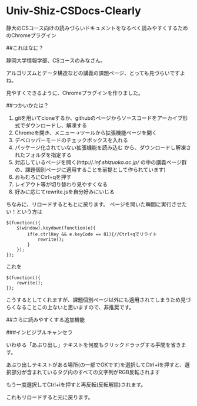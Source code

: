 Univ-Shiz-CSDocs-Clearly
========================

静大のCSコース向けの読みづらいドキュメントをなるべく読みやすくするためのChromeプラグイン

##これはなに？

静岡大学情報学部、CSコースのみなさん。

アルゴリズムとデータ構造などの講義の課題ページ、とっても見づらいですよね。

見やすくできるように、Chromeプラグインを作りました。

##つかいかたは？

1. gitを用いてcloneするか、githubのページからソースコードをアーカイブ形式でダウンロードし、解凍する
2. Chromeを開き、メニュー→ツールから拡張機能ページを開く
3. デベロッパーモードのチェックボックスを入れる
4. パッケージ化されていない拡張機能を読み込む から、ダウンロードし解凍されたフォルダを指定する
5. 対応しているページを開く(http://*.inf.shizuoka.ac.jp/* の中の講義ページ群の、課題個別ページに適用することを前提として作られています)
6. おもむろにCtrl+qを押す
7. レイアウト等が切り替わり見やすくなる
8. 好みに応じてrewrite.jsを自分好みにいじる

ちなみに、リロードするともとに戻ります。
ページを開いた瞬間に実行させたい！という方は

    $(function(){
    	$(window).keydown(function(e){
    		if(e.ctrlKey && e.keyCode == 81){//Ctrl+qでリライト
    			rewrite();
    		}
    	});
    });

これを

    $(function(){
    	rewrite();
    });

こうするとしてくれますが、課題個別ページ以外にも適用されてしまうため見づらくなることこの上ないと思いますので、非推奨です。

##さらに読みやすくする追加機能

###インビジブルキャンセラ

いわゆる「あぶり出し」テキストを何度もクリックドラッグする手間を省きます。

あぶり出しテキストがある場所(の一部でOKです)を選択してCtrl+iを押すと、選択部分が含まれているタグ内のすべての文字列がRGB反転されます

もう一度選択してCtrl+iを押すと再反転(反転解除)されます。

これもリロードすると元に戻ります。
